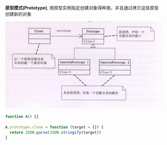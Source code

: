**原型模式(Prototype)**, 用原型实例指定创建对象得种类，并且通过拷贝这些原型创建新的对象

![1](./1.jpg)

```typescript
function A() {}

A.prototype.clone = function (target = {}) {
  return JSON.parse(JSON.stringify(target))
}
```
